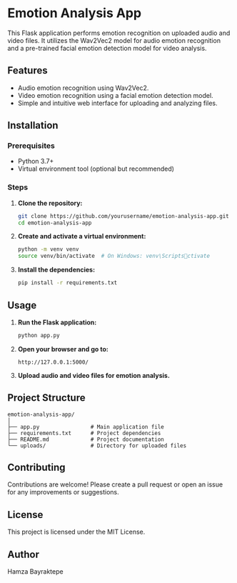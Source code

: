 
# Emotion Analysis App

This Flask application performs emotion recognition on uploaded audio and video files. It utilizes the Wav2Vec2 model for audio emotion recognition and a pre-trained facial emotion detection model for video analysis.

## Features

- Audio emotion recognition using Wav2Vec2.
- Video emotion recognition using a facial emotion detection model.
- Simple and intuitive web interface for uploading and analyzing files.

## Installation

### Prerequisites

- Python 3.7+
- Virtual environment tool (optional but recommended)

### Steps

1. **Clone the repository:**
   ```bash
   git clone https://github.com/yourusername/emotion-analysis-app.git
   cd emotion-analysis-app
   ```

2. **Create and activate a virtual environment:**
   ```bash
   python -m venv venv
   source venv/bin/activate  # On Windows: venv\Scriptsctivate
   ```

3. **Install the dependencies:**
   ```bash
   pip install -r requirements.txt
   ```

## Usage

1. **Run the Flask application:**
   ```bash
   python app.py
   ```

2. **Open your browser and go to:**
   ```
   http://127.0.0.1:5000/
   ```

3. **Upload audio and video files for emotion analysis.**

## Project Structure

```
emotion-analysis-app/
│
├── app.py                # Main application file
├── requirements.txt      # Project dependencies
├── README.md             # Project documentation
└── uploads/              # Directory for uploaded files
```

## Contributing

Contributions are welcome! Please create a pull request or open an issue for any improvements or suggestions.

## License

This project is licensed under the MIT License.

## Author

Hamza Bayraktepe
